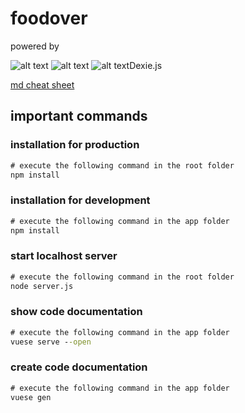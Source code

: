 # foodover

powered by

![alt text](https://vuejs.org/images/logo.png "Vue.js Logo")
![alt text](https://nodejs.org/static/images/logo.svg "Node.js Logo")
![alt text](https://dexie.org/assets/images/dexie-logo-icon.svg "Dexie.js Logo")Dexie.js


[md cheat sheet](https://github.com/adam-p/markdown-here/wiki/Markdown-Cheatsheet)

## important commands

### installation for production

```cmd
# execute the following command in the root folder
npm install
```

### installation for development

```cmd
# execute the following command in the app folder
npm install
```

### start localhost server
```cmd
# execute the following command in the root folder
node server.js
```

### show code documentation

```cmd
# execute the following command in the app folder
vuese serve --open
```

### create code documentation

```cmd
# execute the following command in the app folder
vuese gen
```
